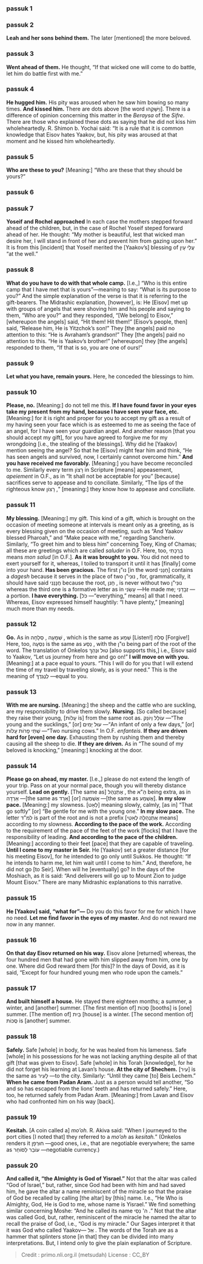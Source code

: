 
### passuk 1

### passuk 2
<b>Leah and her sons behind them.</b> The later [mentioned] the more beloved.

### passuk 3
<b>Went ahead of them.</b> He thought, “If that wicked one will come to do battle, let him do battle first with me.” 

### passuk 4
<b>He hugged him.</b> His pity was aroused when he saw him bowing so many times.
<b>And kissed him.</b> There are dots above [the word וַיִּשָּׁקֵהוּ]. There is a difference of opinion concerning this matter in the <i>Beraysa</i> of the <i>Sifre</i>. There are those who explained these dots as saying that he did not kiss him wholeheartedly. R. Shimon b. Yochai said: “It is a rule that it is common knowledge that Eisov hates Yaakov, but, his pity was aroused at that moment and he kissed him wholeheartedly. 

### passuk 5
<b>Who are these to you?</b> [Meaning:] “Who are these that they should be yours?”

### passuk 6

### passuk 7
<b>Yoseif and Rochel approached</b> In each case the mothers stepped forward ahead of the children, but, in the case of Rochel Yoseif steped forward ahead of her. He thought: “My mother is beautiful, lest that wicked man desire her, I will stand in front of her and prevent him from gazing upon her.” It is from this [incident] that Yoseif merited the [Yaakov’s] blessing of עֲלֵי עָיִן “at the well.” 

### passuk 8
<b>What do you have to do with that whole camp.</b> [I.e.,] “Who is this entire camp that I have met that is yours”—meaning to say: “What is its purpose to you?” And the simple explanation of the verse is that it is referring to the gift-bearers. The Midrashic explanation, [however], is: He [Eisov] met up with groups of angels that were shoving him and his people and saying to them, “Who are you?” and they responded, “[We belong] to Eisov,” [whereupon the angels] said, “Hit them! Hit them!” [Eisov’s people, then] said, “Release him, He is Yitzchok’s son!” They [the angels] paid no attention to this: “He is Avraham’s grandson!” They [the angels] paid no attention to this. “He is Yaakov’s brother!” [whereupon] they [the angels] responded to them, “If that is so, you are one of ours!” 

### passuk 9
<b>Let what you have, remain yours.</b> Here, he conceded the blessings to him. 

### passuk 10
<b>Please, no.</b> [Meaning:] do not tell me this. 
<b>If I have found favor in your eyes take my present from my hand, because I have seen your face, etc.</b> [Meaning:] for it is right and proper for you to accept my gift as a result of my having seen your face which is as esteemed to me as seeing the face of an angel, for I have seen your guardian angel. And another reason [that you should accept my gift], for you have agreed to forgive me for my wrongdoing [i.e., the stealing of the blessings]. Why did he [Yaakov] mention seeing the angel? So that he [Eisov] might fear him and think, “He has seen angels and survived, now, I certainly cannot overcome him.” 
<b>And you have received me favorably.</b> [Meaning:] you have become reconciled to me. Similarly every term רָצוֹן in Scripture [means] appeasement, <i>apeiement</i> in O.F., as in “It shall not be acceptable for you” [because] sacrifices serve to appease and to conciliate. Similarly, “The lips of the righteous know רָצוֹן ,” [meaning:] they know how to appease and conciliate. 

### passuk 11
<b>My blessing.</b> [Meaning:] my gift. This kind of a gift, which is brought on the occasion of meeting someone at intervals is meant only as a greeting, as is every blessing given on the occasion of meeting, such as “And Yaakov blessed Pharoah,” and “Make peace with me,” regarding Sancheriv. Similarly, “To greet him and to bless him” concerning Toey, King of Chamas; all these are greetings which are called <i>saluder</i> in O.F. Here, too, בִּרְכָתִי means <i>mon salud</i> [in O.F.]. 
<b>As it was brought to you.</b> You did not need to exert yourself for it, whereas, I toiled to transport it until it has [finally] come into your hand. 
<b>Has been gracious.</b> The first נוּ"ן [in the word חַנַּנִי] contains a <i> dagesh</i> because it serves in the place of two נוּנִי"ן , for, grammatically, it should have said חֲנָנַנִי because the root, חָנן , is never without two נוּנִי"ן whereas the third one is a formative letter as in עָשַׂנִי —He made me; זְבָדַנִי —a portion. 
<b>I have everything.</b> [כֹּל —“everything,” means] all that I need. Whereas, Eisov expressed himself haughtily: “I have plenty,” [meaning] much more than my needs. 

### passuk 12
<b>Go.</b> As in שְׁמָעָה , סְלָחָה , which is the same as שְׁמַע [Listen!] סְלַח [Forgive!] Here, too, נִסְעָה is the same as נְסַע , with the נוּ"ן being part of the root of the word. The translation of Onkelos טוּל וּנְהַךְ [also supports this,] i.e., Eisov said to Yaakov, “Let us journey from here and go on!” 
<b>I will move on with you.</b> [Meaning:] at a pace equal to yours. “This I will do for you that I will extend the time of my travel by traveling slowly, as is your need.” This is the meaning of לְנֶגְדֶךָ —equal to you. 

### passuk 13
<b>With me are nursing.</b> [Meaning:] the sheep and the cattle who are suckling, are my responsibility to drive them slowly. 
<b>Nursing.</b> [So called because] they raise their young, [עָלוֹת is] from the same root as. עוֹלֵל וְיוֹנֵק —“The young and the sucklings,” [or] עוּל יָמִים —“An infant of only a few days,” [or] שְׁתֵּי פָרוֹת עָלוֹת —“Two nursing cows.” In O.F. <i>enfanteis</i>. 
<b>If they are driven hard for [even] one day.</b> Exhausting them by rushing them and thereby causing all the sheep to die.
<b>If they are driven.</b> As in “The sound of my beloved is knocking,” [meaning:] knocking at the door. 

### passuk 14
<b>Please go on ahead, my master.</b> [I.e.,] please do not extend the length of your trip. Pass on at your normal pace, though you will thereby distance yourself. 
<b>Lead on gently.</b> [The same as] אֶתְנַהֵל , the הֵ"א being extra, as in אֵרְדָה —[the same as אֵרֵד] [or] אֶשְׁמְעָה —[the same as אֶשְׁמַע]. 
<b>In my slow pace.</b> [Meaning:] my slowness. [לְאַט] meaning slowly, calmly, [as in] “That go softly” [or] “Be gentle for me with the young one.” <b>In my slow pace.</b> The letter למ"ד is part of the root and is not a prefix [אֶתְנַהַלָה לְאִטִי means] according to my slowness. 
<b>According to the pace of the work.</b> According to the requirement of the pace of the feet of the work [flocks] that I have the responsibility of leading.
<b>And according to the pace of the children.</b> [Meaning:] according to their feet [pace] that they are capable of traveling.
<b>Until I come to my master in Seir.</b> He [Yaakov] set a greater distance [for his meeting Eisov], for he intended to go only until Sukkos. He thought: “If he intends to harm me, let him wait until I come to him.” And, therefore, he did not go [to Seir]. When will he [eventually] go? In the days of the Moshiach, as it is said: “And deliverers will go up to Mount Zion to judge Mount Eisov.” There are many Midrashic explanations to this narrative. 

### passuk 15
<b>He [Yaakov] said, “what for”—</b> Do you do this favor for me for which I have no need. 
<b>Let me find favor in the eyes of my master.</b> And do not reward me now in any manner.

### passuk 16
<b>On that day Eisov returned on his way.</b> Eisov alone [returned] whereas, the four hundred men that had gone with him slipped away from him, one by one. Where did God reward them [for this]? In the days of Dovid, as it is said, “Except for four hundred young men who rode upon the camels.” 

### passuk 17
<b>And built himself a house.</b> He stayed there eighteen months; a summer, a winter, and [another] summer. [The first mention of] סֻכּוֹת [booths] is [one] summer. [The mention of] בַּיִת [house] is a winter. [The second mention of] סֻכּוֹת is [another] summer. 

### passuk 18
<b>Safely.</b> Safe [whole] in body, for he was healed from his lameness. Safe [whole] in his possessions for he was not lacking anything despite all of that gift [that was given to Eisov]. Safe [whole] in his Torah [knowledge], for he did not forget his learning at Lavan’s house. 
<b>At the city of Shechem.</b> [עִיר] is the same as לָעִיר —to the city. Similarly: “Until they came [to] Beis Lechem.”
<b>When he came from Padan Aram.</b> Just as a person would tell another, “So and so has escaped from the lions’ teeth and has returned safely.” Here, too, he returned safely from Padan Aram. [Meaning:] from Lavan and Eisov who had confronted him on his way [back]. 

### passuk 19
<b>Kesitah.</b> [A coin called a] <i>mo’oh.</i> R. Akiva said: “When I journeyed to the port cities [I noted that] they referred to a <i>mo’oh</i> as <i>kesitah.</i>” (Onkelos renders it חוּרְפָן —good ones, i.e., that are negotiable everywhere; the same as עוֹבֵר לַסּוֹחֵר —negotiable currency.) 

### passuk 20
<b>And called it, “the Almighty is God of Yisrael.”</b> Not that the altar was called “God of Israel,” but, rather, since God had been with him and had saved him, he gave the altar a name reminiscent of the miracle so that the praise of God be recalled by calling [the altar] by [this] name. I.e., “He Who is Almighty, God, He is God to me, whose name is Yisrael.” We find something similar concerning Moshe: “And he called its name ה' נִסִי .” Not that the altar was called God, but, rather, reminiscent of the miracle he named the altar to recall the praise of God, i.e., “God is my miracle.” Our Sages interpret it that it was God who called Yaakov— אֵל . The words of the Torah are as a hammer that splinters stone [in that] they can be divided into many interpretations. But, I intend only to give the plain explanation of Scripture. 

>Credit : primo.nli.org.il (metsudah)
>License : CC_BY